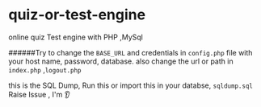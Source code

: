 # quiz-or-test-engine 
online quiz Test engine with PHP ,MySql

######Try to change the `BASE_URL` and credentials in `config.php` file with your host name, password, database.
also change the url or path in `index.php` ,`logout.php`

this is the SQL Dump, Run this or import this in your databse,
`sqldump.sql`
Raise Issue , I'm :ear:

